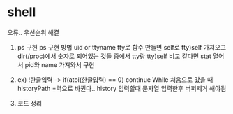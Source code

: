 # shell
오류.. 우선순위 해결
1. ps 구현
ps 구현 방법 uid or ttyname 
tty로 함수 만들면 self로 tty)self 가져오고 dir(/proc)에서 숫자로 되어있는 것들 중에서 tty랑 tty)self 비교 같다면 stat 열어서 pid와 name 가져와서 구현

2. ex) !한글입력 -> if(atoi(한글입력) == 0) continue While 처음으로 갔을 때 historyPath =력으로 바뀐다..
    history 입력할때 문자열 입력한후 버퍼제거 해야됨
3. 코드 정리
